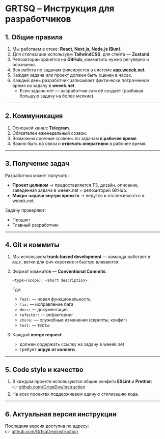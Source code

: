 # GRTSQ – Инструкция для разработчиков

## 1. Общие правила
1. Мы работаем в стеке: **React, Next.js, Node.js (Bun)**.  
2. Для стилизации используем **TailwindCSS**, для стейта — **Zustand**.  
3. Репозитории хранятся на **GitHub**, коммитить нужно регулярно и осознанно.  
4. Вся работа по задачам фиксируется в системе **[app.weeek.net](https://app.weeek.net)**.  
5. Каждая задача или проект должен быть оценен в часах.  
6. Каждый день разработчик записывает фактически потраченное время на задачу в **weeek.net**.  
   - Если задачи нет — разработчик сам её создаёт (разбивая большую задачу на более мелкие).  

---

## 2. Коммуникация
1. Основной канал: **Telegram**.  
2. Обязателен еженедельный созвон.  
3. Возможны срочные созвоны по задачам **в рабочее время**.  
4. Важно быть на связи и **отвечать оперативно** в рабочее время.  

---

## 3. Получение задач
Разработчик может получить:  
- **Проект целиком** → предоставляется ТЗ, дизайн, описание, заведённая задача в weeek.net + репозиторий GitHub.  
- **Микро-задачи внутри проекта** → ведутся и отслеживаются в weeek.net.  

Задачу проверяют:  
- Продакт  
- Главный разработчик  

---

## 4. Git и коммиты
1. Мы используем **trunk-based development** — команда работает в `main`, ветки для фич короткие и быстро вливаются.  
2. Формат коммитов — **Conventional Commits**:  
   ```
   <type>(scope): <short description>
   ```
   Где:  
   - `feat:` — новая функциональность  
   - `fix:` — исправление бага  
   - `docs:` — документация  
   - `refactor:` — рефакторинг  
   - `chore:` — служебные изменения (скрипты, конфиг)  
   - `test:` — тесты  

3. Каждый **merge request**:  
   - должен содержать ссылку на задачу в weeek.net  
   - требует **апрув от коллеги**  

---

## 5. Code style и качество
1. В каждом проекте используются общие конфиги **ESLint** и **Prettier**:  
   👉 [github.com/GrtsqDev/instruction](https://github.com/GrtsqDev/instruction)  
2. На всех проектах поддерживаем единую стилизацию кода.  

---

## 6. Актуальная версия инструкции
Последняя версия доступна по адресу:  
👉 [github.com/GrtsqDev/instruction](https://github.com/GrtsqDev/instruction)  
